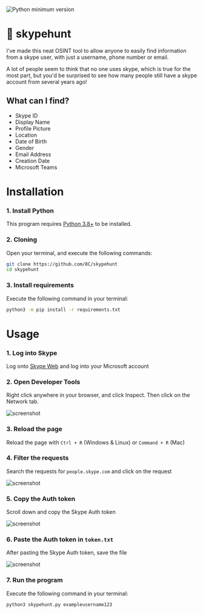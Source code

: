 ![Python minimum version](https://img.shields.io/badge/Python-3.8%2B-brightgreen)

# 🔎 skypehunt
I've made this neat OSINT tool to allow anyone to easily find information from a skype user, with just a username, phone number or email.

A lot of people seem to think that no one uses skype, which is true for the most part, but you'd be surprised to see how many people still have a skype account from several years ago!

## What can I find?
- Skype ID
- Display Name
- Profile Picture
- Location
- Date of Birth
- Gender
- Email Address
- Creation Date
- Microsoft Teams

# Installation
### 1. Install Python
This program requires [Python 3.8+](https://www.python.org/downloads/) to be installed.
### 2. Cloning
Open your terminal, and execute the following commands:
```bash
git clone https://github.com/8C/skypehunt
cd skypehunt
```
### 3. Install requirements
Execute the following command in your terminal:
```bash
python3 -m pip install -r requirements.txt
```

# Usage
### 1. Log into Skype
Log onto [Skype Web](https://web.skype.com/Login) and log into your Microsoft account

### 2. Open Developer Tools
Right click anywhere in your browser, and click Inspect. Then click on the Network tab.

![screenshot](https://i.imgur.com/9DwBaoZ.png)

### 3. Reload the page
Reload the page with `Ctrl + R` (Windows & Linux) or `Command + R` (Mac)

### 4. Filter the requests
Search the requests for `people.skype.com` and click on the request

![screenshot](https://i.imgur.com/2n9SLwk.png)

### 5. Copy the Auth token
Scroll down and copy the Skype Auth token

![screenshot](https://i.imgur.com/wBO7zJK.png)

### 6. Paste the Auth token in `token.txt`
After pasting the Skype Auth token, save the file

![screenshot](https://i.imgur.com/C5Dfsd3.png)

### 7. Run the program
Execute the following command in your terminal:
```bash
python3 skypehunt.py exampleusername123
```

